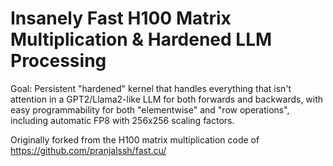 # Insanely Fast H100 Matrix Multiplication & Hardened LLM Processing

Goal: Persistent "hardened" kernel that handles everything that isn't attention in a GPT2/Llama2-like LLM for both forwards and backwards, with easy programmability for both "elementwise" and "row operations", including automatic FP8 with 256x256 scaling factors.

Originally forked from the H100 matrix multiplication code of https://github.com/pranjalssh/fast.cu/